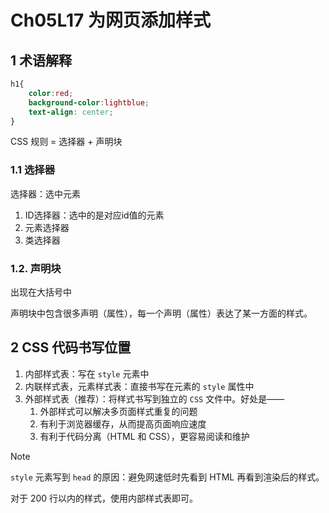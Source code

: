 # Ch05L17 为网页添加样式



## 1 术语解释

```css
h1{
    color:red;
    background-color:lightblue;
    text-align: center;
}
```

CSS 规则 = 选择器 + 声明块

### 1.1 选择器

选择器：选中元素

1. ID选择器：选中的是对应id值的元素
2. 元素选择器
3. 类选择器

### 1.2. 声明块

出现在大括号中

声明块中包含很多声明（属性），每一个声明（属性）表达了某一方面的样式。



## 2 CSS 代码书写位置

1. 内部样式表：写在 `style` 元素中
2. 内联样式表，元素样式表：直接书写在元素的 `style` 属性中
3. 外部样式表（推荐）：将样式书写到独立的 `CSS` 文件中。好处是——
   1. 外部样式可以解决多页面样式重复的问题
   2. 有利于浏览器缓存，从而提高页面响应速度
   3. 有利于代码分离（HTML 和 CSS），更容易阅读和维护




> [!note]
>
> `style` 元素写到 `head` 的原因：避免网速低时先看到 HTML 再看到渲染后的样式。



对于 200 行以内的样式，使用内部样式表即可。
